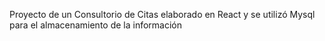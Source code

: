 Proyecto de un Consultorio de Citas elaborado en React y se utilizó Mysql para el almacenamiento de la información
